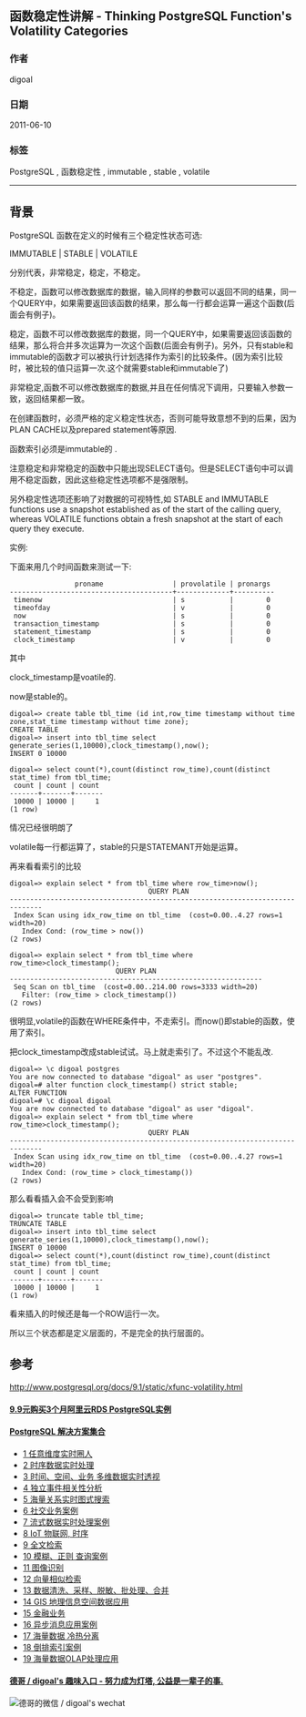 ## 函数稳定性讲解 - Thinking PostgreSQL Function's Volatility Categories  
                            
### 作者                            
digoal                            
                            
### 日期                            
2011-06-10                           
                            
### 标签                            
PostgreSQL , 函数稳定性 , immutable , stable , volatile   
                            
----                            
                            
## 背景        
PostgreSQL 函数在定义的时候有三个稳定性状态可选:  
  
IMMUTABLE | STABLE | VOLATILE  
  
分别代表，非常稳定，稳定，不稳定。  
  
不稳定，函数可以修改数据库的数据，输入同样的参数可以返回不同的结果，同一个QUERY中，如果需要返回该函数的结果，那么每一行都会运算一遍这个函数(后面会有例子)。  
  
稳定，函数不可以修改数据库的数据，同一个QUERY中，如果需要返回该函数的结果，那么将合并多次运算为一次这个函数(后面会有例子)。另外，只有stable和immutable的函数才可以被执行计划选择作为索引的比较条件。(因为索引比较时，被比较的值只运算一次.这个就需要stable和immutable了)  
  
非常稳定,函数不可以修改数据库的数据,并且在任何情况下调用，只要输入参数一致，返回结果都一致。  
  
在创建函数时，必须严格的定义稳定性状态，否则可能导致意想不到的后果，因为PLAN CACHE以及prepared statement等原因.  
  
函数索引必须是immutable的 .   
  
注意稳定和非常稳定的函数中只能出现SELECT语句。但是SELECT语句中可以调用不稳定函数，因此这些稳定性选项都不是强限制。  
  
另外稳定性选项还影响了对数据的可视特性,如 STABLE and IMMUTABLE functions use a snapshot established as of the start of the calling query, whereas VOLATILE functions obtain a fresh snapshot at the start of each query they execute.  
  
实例:  
  
下面来用几个时间函数来测试一下:  
  
```  
                proname                 | provolatile | pronargs   
----------------------------------------+-------------+----------  
 timenow                                | s           |        0  
 timeofday                              | v           |        0  
 now                                    | s           |        0  
 transaction_timestamp                  | s           |        0  
 statement_timestamp                    | s           |        0  
 clock_timestamp                        | v           |        0  
```  
  
其中  
  
clock_timestamp是voatile的.  
  
now是stable的。  
  
```  
digoal=> create table tbl_time (id int,row_time timestamp without time zone,stat_time timestamp without time zone);  
CREATE TABLE  
digoal=> insert into tbl_time select generate_series(1,10000),clock_timestamp(),now();  
INSERT 0 10000  
  
digoal=> select count(*),count(distinct row_time),count(distinct stat_time) from tbl_time;  
 count | count | count   
-------+-------+-------  
 10000 | 10000 |     1  
(1 row)  
```  
  
情况已经很明朗了  
  
volatile每一行都运算了，stable的只是STATEMANT开始是运算。  
  
再来看看索引的比较  
  
```  
digoal=> explain select * from tbl_time where row_time>now();  
                                  QUERY PLAN                                    
------------------------------------------------------------------------------  
 Index Scan using idx_row_time on tbl_time  (cost=0.00..4.27 rows=1 width=20)  
   Index Cond: (row_time > now())  
(2 rows)  
  
digoal=> explain select * from tbl_time where row_time>clock_timestamp();  
                          QUERY PLAN                            
--------------------------------------------------------------  
 Seq Scan on tbl_time  (cost=0.00..214.00 rows=3333 width=20)  
   Filter: (row_time > clock_timestamp())  
(2 rows)  
```  
  
很明显,volatile的函数在WHERE条件中，不走索引。而now()即stable的函数，使用了索引。  
  
把clock_timestamp改成stable试试。马上就走索引了。不过这个不能乱改.  
  
```  
digoal=> \c digoal postgres  
You are now connected to database "digoal" as user "postgres".  
digoal=# alter function clock_timestamp() strict stable;  
ALTER FUNCTION  
digoal=# \c digoal digoal  
You are now connected to database "digoal" as user "digoal".  
digoal=> explain select * from tbl_time where row_time>clock_timestamp();  
                                  QUERY PLAN                                    
------------------------------------------------------------------------------  
 Index Scan using idx_row_time on tbl_time  (cost=0.00..4.27 rows=1 width=20)  
   Index Cond: (row_time > clock_timestamp())  
(2 rows)  
```  
  
那么看看插入会不会受到影响  
  
```  
digoal=> truncate table tbl_time;  
TRUNCATE TABLE  
digoal=> insert into tbl_time select generate_series(1,10000),clock_timestamp(),now();  
INSERT 0 10000  
digoal=> select count(*),count(distinct row_time),count(distinct stat_time) from tbl_time;  
 count | count | count   
-------+-------+-------  
 10000 | 10000 |     1  
(1 row)  
```  
  
看来插入的时候还是每一个ROW运行一次。  
  
所以三个状态都是定义层面的，不是完全的执行层面的。  
  
## 参考  
http://www.postgresql.org/docs/9.1/static/xfunc-volatility.html  
  
  
  
  
  
  
  
  
  
  
  
  
  
  
  
  
  
  
  
  
  
  
  
  
  
  
  
  
  
  
  
  
  
  
  
  
  
  
  
  
  
  
  
  
  
#### [9.9元购买3个月阿里云RDS PostgreSQL实例](https://www.aliyun.com/database/postgresqlactivity "57258f76c37864c6e6d23383d05714ea")
  
  
#### [PostgreSQL 解决方案集合](https://yq.aliyun.com/topic/118 "40cff096e9ed7122c512b35d8561d9c8")
- [1 任意维度实时圈人](https://yq.aliyun.com/topic/118 "40cff096e9ed7122c512b35d8561d9c8")
- [2 时序数据实时处理](https://yq.aliyun.com/topic/118 "40cff096e9ed7122c512b35d8561d9c8")
- [3 时间、空间、业务 多维数据实时透视](https://yq.aliyun.com/topic/118 "40cff096e9ed7122c512b35d8561d9c8")
- [4 独立事件相关性分析](https://yq.aliyun.com/topic/118 "40cff096e9ed7122c512b35d8561d9c8")
- [5 海量关系实时图式搜索](https://yq.aliyun.com/topic/118 "40cff096e9ed7122c512b35d8561d9c8")
- [6 社交业务案例](https://yq.aliyun.com/topic/118 "40cff096e9ed7122c512b35d8561d9c8")
- [7 流式数据实时处理案例](https://yq.aliyun.com/topic/118 "40cff096e9ed7122c512b35d8561d9c8")
- [8 IoT 物联网, 时序](https://yq.aliyun.com/topic/118 "40cff096e9ed7122c512b35d8561d9c8")
- [9 全文检索](https://yq.aliyun.com/topic/118 "40cff096e9ed7122c512b35d8561d9c8")
- [10 模糊、正则 查询案例](https://yq.aliyun.com/topic/118 "40cff096e9ed7122c512b35d8561d9c8")
- [11 图像识别](https://yq.aliyun.com/topic/118 "40cff096e9ed7122c512b35d8561d9c8")
- [12 向量相似检索](https://yq.aliyun.com/topic/118 "40cff096e9ed7122c512b35d8561d9c8")
- [13 数据清洗、采样、脱敏、批处理、合并](https://yq.aliyun.com/topic/118 "40cff096e9ed7122c512b35d8561d9c8")
- [14 GIS 地理信息空间数据应用](https://yq.aliyun.com/topic/118 "40cff096e9ed7122c512b35d8561d9c8")
- [15 金融业务](https://yq.aliyun.com/topic/118 "40cff096e9ed7122c512b35d8561d9c8")
- [16 异步消息应用案例](https://yq.aliyun.com/topic/118 "40cff096e9ed7122c512b35d8561d9c8")
- [17 海量数据 冷热分离](https://yq.aliyun.com/topic/118 "40cff096e9ed7122c512b35d8561d9c8")
- [18 倒排索引案例](https://yq.aliyun.com/topic/118 "40cff096e9ed7122c512b35d8561d9c8")
- [19 海量数据OLAP处理应用](https://yq.aliyun.com/topic/118 "40cff096e9ed7122c512b35d8561d9c8")
  
  
#### [德哥 / digoal's 趣味入口 - 努力成为灯塔, 公益是一辈子的事.](https://github.com/digoal/blog/blob/master/README.md "22709685feb7cab07d30f30387f0a9ae")
  
  
![德哥的微信 / digoal's wechat](../pic/digoal_weixin.jpg "f7ad92eeba24523fd47a6e1a0e691b59")
  
